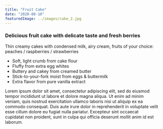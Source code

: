 ```yaml
---
title: "Fruit Cake"
date: "2020-08-10"
featuredImage: ../images/cake_2.jpg
---
```


### Delicious fruit cake with delicate taste and fresh berries

Thin creamy cakes with condensed milk, airy cream, fruits of your choice: peaches / raspberries / strawberries

- Soft, light crumb from cake flour
- Fluffy from extra egg whites
- Buttery and cakey from creamed butter
- Stick-to-your-fork moist from eggs & buttermilk
- Extra flavor from pure vanilla extract

Lorem ipsum dolor sit amet, consectetur adipiscing elit, sed do eiusmod tempor incididunt ut labore et dolore magna aliqua. Ut enim ad minim veniam, quis nostrud exercitation ullamco laboris nisi ut aliquip ex ea commodo consequat. Duis aute irure dolor in reprehenderit in voluptate velit esse cillum dolore eu fugiat nulla pariatur. Excepteur sint occaecat cupidatat non proident, sunt in culpa qui officia deserunt mollit anim id est laborum.
